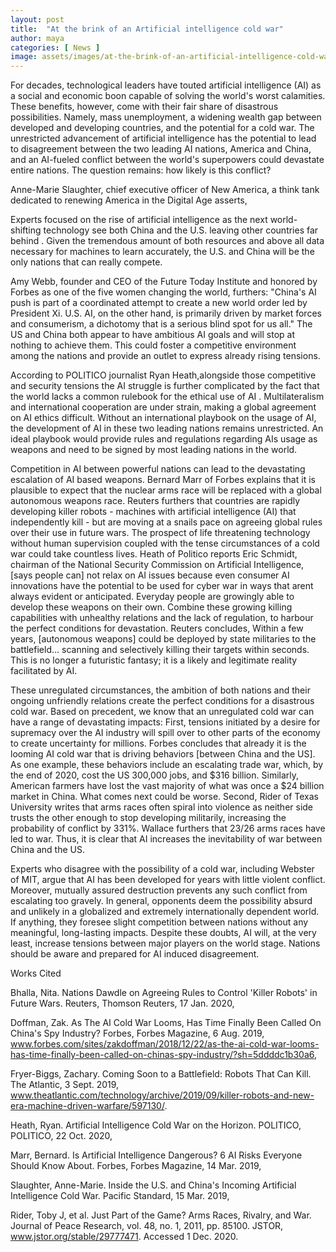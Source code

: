 ```yaml
---
layout: post
title:  "At the brink of an Artificial intelligence cold war"
author: maya
categories: [ News ]
image: assets/images/at-the-brink-of-an-artificial-intelligence-cold-war.png
---
```


For decades, technological leaders have touted artificial intelligence (AI) as a social and economic boon capable of solving the world's worst calamities. These benefits, however, come with their fair share of disastrous possibilities. Namely, mass unemployment, a widening wealth gap between developed and developing countries, and the potential for a cold war. The unrestricted advancement of artificial intelligence has the potential to lead to disagreement between the two leading AI nations, America and China, and an AI-fueled conflict between the world's superpowers could devastate entire nations. The question remains: how likely is this conflict?

Anne-Marie Slaughter, chief executive officer of New America, a think  tank dedicated to renewing America in the Digital Age asserts, 

Experts focused on the rise of artificial intelligence as the next world-shifting
  technology  see both China and the U.S. leaving other countries far behind . Given
  the tremendous amount of both resources and above all data necessary for machines to
  learn accurately, the U.S. and China will be the only nations that can really compete. 

Amy Webb, founder and CEO of the Future Today Institute and honored by Forbes as one of the five women changing the world, furthers: "China's AI push is part of a coordinated attempt to create a new world order led by President Xi. U.S. AI, on the other hand, is primarily driven by market forces and consumerism, a dichotomy that is a serious blind spot for us all." The US and China both appear to have ambitious AI goals and will stop at nothing to achieve them. This could foster a competitive environment among the nations and provide an outlet to express already rising tensions. 

According to POLITICO journalist Ryan Heath,alongside those competitive and security tensions the AI struggle is further complicated by the fact that the world lacks a common rulebook for the ethical use of AI . Multilateralism and international cooperation are under strain, making a global agreement on AI ethics difficult. Without an international playbook on the usage of AI, the development of AI in these two leading nations remains unrestricted. An ideal playbook would provide rules and regulations regarding AIs usage as weapons and need to be signed by most leading nations in the world.

Competition in AI between powerful nations can lead to the devastating escalation of AI based weapons.  Bernard Marr of Forbes explains that it is plausible to expect that the nuclear arms race will be replaced with a global autonomous weapons race. Reuters furthers that countries are rapidly developing killer robots - machines with artificial intelligence (AI) that independently kill - but are moving at a snails pace on agreeing global rules over their use in future wars. The prospect of life threatening technology without human supervision coupled with the tense circumstances of a cold war could take countless lives. Heath of Politico reports Eric Schmidt, chairman of the National Security Commission on Artificial Intelligence, [says people can] not relax on AI issues because even consumer AI innovations have the potential to be used for cyber war in ways that arent always evident or anticipated. Everyday people are growingly able to develop these weapons on their own. Combine these growing killing capabilities with unhealthy relations and the lack of regulation, to harbour the perfect conditions for devastation. Reuters concludes, Within a few years, [autonomous weapons] could be deployed by state militaries to the battlefield... scanning and selectively killing their targets within seconds. This is no longer a futuristic fantasy; it is a likely and legitimate reality facilitated by AI. 

These unregulated circumstances, the ambition of both nations and their ongoing unfriendly relations create the perfect conditions for a disastrous cold war. Based on precedent, we know that an unregulated cold war can have a range of devastating impacts: First, tensions initiated by a desire for supremacy over the AI industry will spill over to other parts of the economy to create uncertainty for millions. Forbes concludes that already it is the looming AI cold war that is driving behaviors [between China and the US].  As one example, these behaviors include an escalating trade war, which, by the end of 2020, cost the US 300,000 jobs, and $316 billion. Similarly, American farmers have lost the vast majority of what was once a $24 billion market in China. What comes next could be worse. Second, Rider of Texas University writes that arms races often spiral into violence as neither side trusts the other enough to stop developing militarily, increasing the probability of conflict by 331%. Wallace furthers that 23/26 arms races have led to war. Thus, it is clear that AI increases the inevitability of war between China and the US. 

Experts who disagree with the possibility of a cold war, including Webster of MIT, argue that AI has been developed for years with little violent conflict. Moreover, mutually assured destruction prevents any such conflict from escalating too gravely. In general, opponents deem the possibility absurd and unlikely in a globalized and extremely internationally dependent world. If anything, they foresee slight competition between nations without any meaningful, long-lasting impacts. Despite these doubts, AI will, at the very least, increase tensions between major players on the world stage. Nations should be aware and prepared for AI induced disagreement. 

Works Cited 

Bhalla, Nita. Nations Dawdle on Agreeing Rules to Control 'Killer Robots' in Future Wars. Reuters, Thomson Reuters, 17 Jan. 2020, 

Doffman, Zak. As The AI Cold War Looms, Has Time Finally Been Called On China's Spy Industry? Forbes, Forbes Magazine, 6 Aug. 2019, www.forbes.com/sites/zakdoffman/2018/12/22/as-the-ai-cold-war-looms-has-time-finally-been-called-on-chinas-spy-industry/?sh=5ddddc1b30a6,

Fryer-Biggs, Zachary. Coming Soon to a Battlefield: Robots That Can Kill. The Atlantic, 3 Sept. 2019, www.theatlantic.com/technology/archive/2019/09/killer-robots-and-new-era-machine-driven-warfare/597130/. 

Heath, Ryan. Artificial Intelligence Cold War on the Horizon. POLITICO, POLITICO, 22 Oct. 2020, 

Marr, Bernard. Is Artificial Intelligence Dangerous? 6 AI Risks Everyone Should Know About. Forbes, Forbes Magazine, 14 Mar. 2019, 

Slaughter, Anne-Marie. Inside the U.S. and China's Incoming Artificial Intelligence Cold War. Pacific Standard, 15 Mar. 2019, 

Rider, Toby J, et al. Just Part of the Game? Arms Races, Rivalry, and War. Journal of Peace Research, vol. 48, no. 1, 2011, pp. 85100. JSTOR, www.jstor.org/stable/29777471. Accessed 1 Dec. 2020. 



